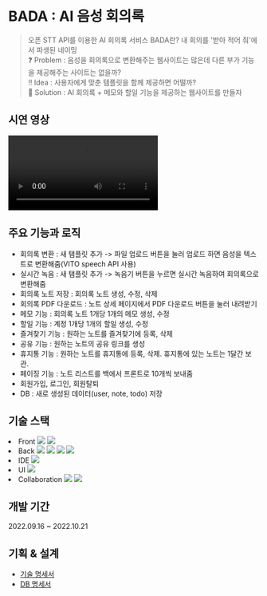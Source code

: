 # BADA : AI 음성 회의록
> 오픈 STT API를 이용한 AI 회의록 서비스
> BADA란? 내 회의를 '받아 적어 줘'에서 파생된 네이밍  
❓ Problem : 음성을 회의록으로 변환해주는 웹사이트는 많은데 다른 부가 기능을 제공해주는 사이트는 없을까?  
‼️ Idea : 사용자에게 맞춘 템플릿을 함께 제공하면 어떨까?  
💯 Solution : AI 회의록 + 메모와 할일 기능을 제공하는 웹사이트를 만들자

## 시연 영상
![](/bada%EC%8B%9C%EC%97%B0%EC%98%81%EC%83%81.mp4)

## 주요 기능과 로직

* 회의록 변환 : 새 탬플릿 추가 -> 파일 업로드 버튼을 눌러 업로드 하면 음성을 텍스트로 변환해줌(VITO speech API 사용)
* 실시간 녹음 : 새 탬플릿 추가 -> 녹음기 버튼을 누르면 실시간 녹음하여 회의록으로 변환해줌
* 회의록 노트 저장 : 회의록 노트 생성, 수정, 삭제
* 회의록 PDF 다운로드 : 노트 상세 페이지에서 PDF 다운로드 버튼을 눌러 내려받기
* 메모 기능 : 회의록 노트 1개당 1개의 메모 생성, 수정
* 할일 기능 : 계정 1개당 1개의 할일 생성, 수정
* 즐겨찾기 기능 : 원하는 노트를 즐겨찾기에 등록, 삭제
* 공유 기능 : 원하는 노트의 공유 링크를 생성
* 휴지통 기능 : 원하는 노트를 휴지통에 등록, 삭제. 휴지통에 있는 노트는 1달간 보관.
* 페이징 기능 : 노트 리스트를 백에서 프론트로 10개씩 보내줌
* 회원가입, 로그인, 회원탈퇴
* DB : 새로 생성된 데이터(user, note, todo) 저장

## 기술 스택

<div>
<li>Front
<img  src="https://img.shields.io/badge/javascript-F7DF1E?style=for-the-badge&logo=javascript&logoColor=black">
<img src="https://img.shields.io/badge/react-61DAFB?style=for-the-badge&logo=react&logoColor=black">
</li>

<li>Back
<img  src="https://img.shields.io/badge/javascript-F7DF1E?style=for-the-badge&logo=javascript&logoColor=black">
<img src="https://img.shields.io/badge/node.js-339933?style=for-the-badge&logo=Node.js&logoColor=white">
<img src="https://img.shields.io/badge/express-000000?style=for-the-badge&logo=express&logoColor=white">
<img src="https://img.shields.io/badge/mongoDB-47A248?style=for-the-badge&logo=MongoDB&logoColor=white">
</li>

<li>IDE
<img src="https://img.shields.io/badge/Visual Studio Code-007ACC?style=for-the-badge&logo=Visual Studio Code&logoColor=white">
</li>

<li>UI
<img src="https://img.shields.io/badge/Figma-F24E1E?style=for-the-badge&logo=Figma&logoColor=white">
</li>

<li>Collaboration
<img src="https://img.shields.io/badge/GitHub-181717?style=for-the-badge&logo=GitHub&logoColor=white">
<img src="https://img.shields.io/badge/Notion-181717?style=for-the-badge&logo=Notion&logoColor=white">
</li>
</div>  

## 개발 기간
2022.09.16 ~ 2022.10.21

## 기획 & 설계
* [기술 명세서](https://nutritious-albacore-e40.notion.site/dcb026f6c8e84666b25c0266653f1ec5)  
* [DB 명세서](https://nutritious-albacore-e40.notion.site/DB-3344dbed52df49789dd2fd9389d73ed7)